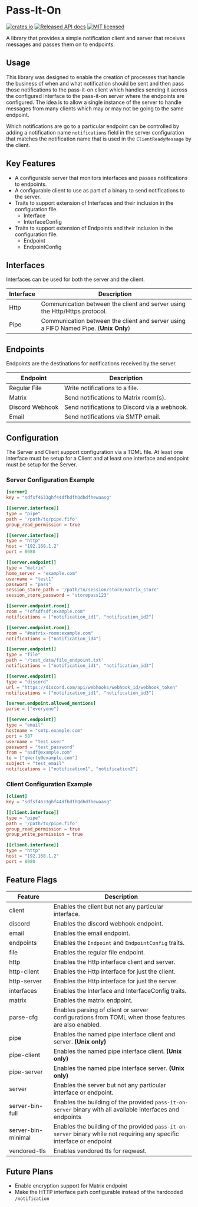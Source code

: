 # Pass-It-On
[![crates.io](https://img.shields.io/crates/v/pass-it-on)](https://crates.io/crates/pass-it-on)
[![Released API docs](https://docs.rs/pass-it-on/badge.svg)](https://docs.rs/pass-it-on/)
[![MIT licensed](https://img.shields.io/crates/l/pass-it-on)](./LICENSE)

A library that provides a simple notification client and server that receives messages and passes them on to endpoints.

## Usage
This library was designed to enable the creation of processes that handle the business of when and what notification should be sent and then pass
those notifications to the pass-it-on client which handles sending it across the configured interface to the pass-it-on server where the endpoints are configured.
The idea is to allow a single instance of the server to handle messages from many clients which may or may not be going to the same endpoint.

Which notifications are go to a particular endpoint can be controlled by adding a notification name `notifications` field in the server configuration
that matches the notification name that is used in the `ClientReadyMessage` by the client.


## Key Features 
- A configurable server that monitors interfaces and passes notifications to endpoints.
- A configurable client to use as part of a binary to send notifications to the server.
- Traits to support extension of Interfaces and their inclusion in the configuration file.
  - Interface
  - InterfaceConfig
- Traits to support extension of Endpoints and their inclusion in the configuration file.
  - Endpoint
  - EndpointConfig


## Interfaces
Interfaces can be used for both the server and the client.

| Interface | Description                                                                          |
|-----------|--------------------------------------------------------------------------------------|
| Http      | Communication between the client and server using the Http/Https protocol.           |
| Pipe      | Communication between the client and server using a FIFO Named Pipe. (**Unix Only**) |


## Endpoints
Endpoints are the destinations for notifications received by the server.

| Endpoint        | Description                                  |
|-----------------|----------------------------------------------|
| Regular File    | Write notifications to a file.               |
| Matrix          | Send notifications to Matrix room(s).        |
| Discord Webhook | Send notifications to Discord via a webhook. |
| Email           | Send notifications via SMTP email.           |

## Configuration
The Server and Client support configuration via a TOML file.
At least one interface must be setup for a Client and at least one interface and endpoint
must be setup for the Server.


### Server Configuration Example
```toml
[server]
key = "sdfsf4633ghf44dfhdfhQdhdfhewaasg"

[[server.interface]]
type = "pipe"
path = '/path/to/pipe.fifo'
group_read_permission = true

[[server.interface]]
type = "http"
host = "192.168.1.2"
port = 8080

[[server.endpoint]]
type = "matrix"
home_server = "example.com"
username = "test1"
password = "pass"
session_store_path = '/path/to/session/store/matrix_store'
session_store_password = "storepass123"

[[server.endpoint.room]]
room = "!dfsdfsdf:example.com"
notifications = ["notification_id1", "notification_id2"]

[[server.endpoint.room]]
room = "#matrix-room:example.com"
notifications = ["notification_id4"]

[[server.endpoint]]
type = "file"
path = '/test_data/file_endpoint.txt'
notifications = ["notification_id1", "notification_id3"]

[[server.endpoint]]
type = "discord"
url = "https://discord.com/api/webhooks/webhook_id/webhook_token"
notifications = ["notification_id1", "notification_id3"]

[server.endpoint.allowed_mentions]
parse = ["everyone"]

[[server.endpoint]]
type = "email"
hostname = "smtp.example.com"
port = 587
username = "test_user"
password = "test_password"
from = "asdf@example.com"
to = ["qwerty@example.com"]
subject = "test_email"
notifications = ["notification1", "notification2"]

```

### Client Configuration Example
```toml
[client]
key = "sdfsf4633ghf44dfhdfhQdhdfhewaasg"

[[client.interface]]
type = "pipe"
path = '/path/to/pipe.fifo'
group_read_permission = true
group_write_permission = true

[[client.interface]]
type = "http"
host = "192.168.1.2"
port = 8080
```


## Feature Flags

| Feature            | Description                                                                                                            |
|--------------------|------------------------------------------------------------------------------------------------------------------------|
| client             | Enables the client but not any particular interface.                                                                   |
| discord            | Enables the discord webhook endpoint.                                                                                  |
| email              | Enables the email endpoint.                                                                                            |
| endpoints          | Enables the `Endpoint` and `EndpointConfig` traits.                                                                    |
| file               | Enables the regular file endpoint.                                                                                     |
| http               | Enables the Http interface client and server.                                                                          |
| http-client        | Enables the Http interface for just the client.                                                                        |
| http-server        | Enables the Http interface for just the server.                                                                        |
| interfaces         | Enables the Interface and InterfaceConfig traits.                                                                      |
| matrix             | Enables the matrix endpoint.                                                                                           |
| parse-cfg          | Enables parsing of client or server configurations from TOML when those features are also enabled.                     |
| pipe               | Enables the named pipe interface client and server. **(Unix only)**                                                    |
| pipe-client        | Enables the named pipe interface client. **(Unix only)**                                                               |
| pipe-server        | Enables the named pipe interface server. **(Unix only)**                                                               |
| server             | Enables the server but not any particular interface or endpoint.                                                       |
| server-bin-full    | Enables the building of the provided `pass-it-on-server` binary with all available interfaces and endpoints            |
| server-bin-minimal | Enables the building of the provided `pass-it-on-server` binary while not requiring any specific interface or endpoint |
| vendored-tls       | Enables vendored tls for reqwest.                                                                                      |


## Future Plans
- Enable encryption support for Matrix endpoint
- Make the HTTP interface path configurable instead of the hardcoded `/notification`
